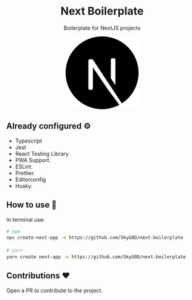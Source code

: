 <h1 align="center">Next Boilerplate</h1>
<p align="center"> Boilerplate for NextJS projects</p>

<p align="center">
  <img src="public/icons/android-chrome-192x192.png" />
</p>

## Already configured :gear:

- Typescript
- Jest
- React Testing Library
- PWA Support.
- ESLint.
- Prettier.
- Editorconfig
- Husky.

## How to use :hammer:

In terminal use:

```bash
# npm
npx create-next-app -e https://github.com/SkyG0D/next-boilerplate

# yarn
yarn create next-app -e https://github.com/SkyG0D/next-boilerplate
```

## Contributions :heart:

Open a PR to contribute to the project.
